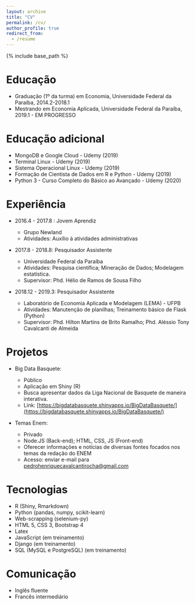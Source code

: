 ```yaml
---
layout: archive
title: "CV"
permalink: /cv/
author_profile: true
redirect_from:
  - /resume
---
```


{% include base_path %}

Educação
========
* Graduação (1º da turma) em Economia, Universidade Federal da Paraíba, 2014.2-2018.1
* Mestrando em Economia Aplicada, Universidade Federal da Paraíba, 2019.1 - EM PROGRESSO

Educação adicional
========
* MongoDB e Google Cloud - Udemy (2019)
* Terminal Linux - Udemy (2019)
* Sistema Operacional Linux - Udemy (2019)
* Formação de Cientista de Dados em R e Python - Udemy (2019)
* Python 3 - Curso Completo do Básico ao Avançado - Udemy (2020)

Experiência
===========

* 2016.4 - 2017.8 : Jovem Aprendiz
  * Grupo Newland
  * Atividades: Auxílio à atividades administrativas

* 2017.8 - 2018.8: Pesquisador Assistente
  * Universidade Federal da Paraíba
  * Atividades: Pesquisa científica; Mineração de Dados; Modelagem estatística.
  * Supervisor: Phd. Hélio de Ramos de Sousa Filho

* 2018.12 - 2019.3: Pesquisador Assistente
  * Laboratório de Economia Aplicada e Modelagem (LEMA) - UFPB 
  * Atividades: Manutenção de planilhas; Treinamento básico de Flask (Python) 
  * Supervisor: Phd. Hilton Martins de Brito Ramalho; Phd. Aléssio Tony Cavalcanti de Almeida
  
Projetos
=========
* Big Data Basquete: 
  * Público
  * Aplicação em Shiny (R)
  * Busca apresentar dados da Liga Nacional de Basquete de maneira interativa.
  * Link: [https://bigdatabasquete.shinyapps.io/BigDataBasquete/](https://bigdatabasquete.shinyapps.io/BigDataBasquete/)
  
* Temas Enem:
  * Privado
  * Node.JS (Back-end); HTML, CSS, JS (Front-end)
  * Oferecer informações e notícias de diversas fontes focados nos temas da redação do ENEM
  * Acesso: enviar e-mail para pedrohenriquecavalcantirocha@gmail.com

Tecnologias
===========
* R (Shiny, Rmarkdown)
* Python (pandas, numpy, scikit-learn)
* Web-scrapping (selenium-py)
* HTML 5, CSS 3, Bootstrap 4
* Latex
* JavaScript (em treinamento)
* Django (em treinamento)
* SQL (MySQL e PostgreSQL) (em treinamento)

Comunicação
===========
* Inglês fluente
* Francês intermediário

